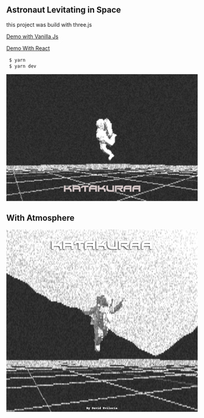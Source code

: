 ## Astronaut Levitating in Space

this project was build with three.js

[Demo with Vanilla Js](https://suspicious-goldberg-c31750.netlify.app/)

[Demo With React](https://katakuraa.dev/?ref=astrorepo)

```
 $ yarn 
 $ yarn dev
```

![Preview](prev.png "Preview")

## With Atmosphere
![ATMOSPHERE](prev-atmosphere.png "With Atmosphere")
